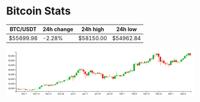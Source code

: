 # Bitcoin Stats

BTC/USDT|24h change|24h high|24h low|
|---|---|---|---|
|$55699.98|-2.28%|$58150.00|$54962.84|

<img src="./chart.svg">
